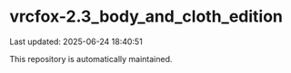 # vrcfox-2.3_body_and_cloth_edition

Last updated: 2025-06-24 18:40:51

This repository is automatically maintained.
